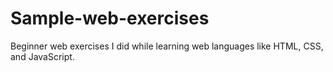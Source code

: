 # Sample-web-exercises

Beginner web exercises I did while learning web languages like HTML, CSS, and JavaScript.

